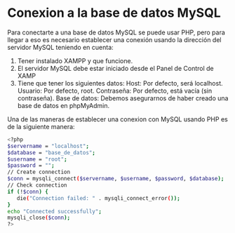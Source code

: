 # Conexion a la base de datos MySQL

Para conectarte a una base de datos MySQL se puede usar PHP, pero para llegar a eso es necesario establecer una conexión usando la dirección del servidor MySQL teniendo en cuenta:
1) Tener instalado XAMPP y que funcione.
2) El servidor MySQL debe estar iniciado desde el Panel de Control de XAMP
3) Tiene que tener los siguientes datos:
   Host: Por defecto, será localhost.
   Usuario: Por defecto, root.
   Contraseña: Por defecto, está vacía (sin contraseña).
   Base de datos: Debemos asegurarnos de haber creado una base de datos en phpMyAdmin.

Una de las maneras de establecer una conexion con MySQL usando PHP es de la siguiente manera:
 ```bash
<?php
$servername = "localhost";
$database = "base_de_datos";
$username = "root";
$password = "";
// Create connection
$conn = mysqli_connect($servername, $username, $password, $database);
// Check connection
if (!$conn) {
    die("Connection failed: " . mysqli_connect_error());
}
echo "Connected successfully";
mysqli_close($conn);
?>
 ```
